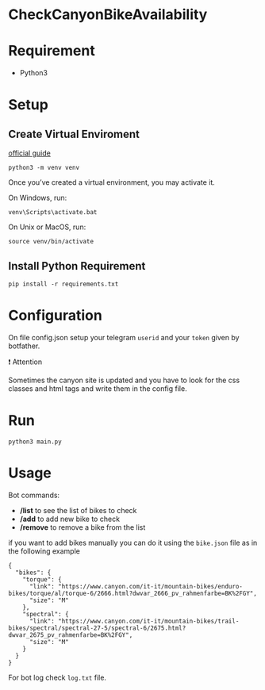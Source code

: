 # CheckCanyonBikeAvailability

# Requirement 

- Python3

# Setup

## Create Virtual Enviroment

[official guide](https://docs.python.org/3/tutorial/venv.html)

``` 
python3 -m venv venv
```

Once you’ve created a virtual environment, you may activate it.

On Windows, run:

```
venv\Scripts\activate.bat
```

On Unix or MacOS, run:

```
source venv/bin/activate
```

## Install Python Requirement

```
pip install -r requirements.txt
```

# Configuration

On file config.json setup your telegram `userid` and your `token` given by botfather.

:exclamation: Attention 

Sometimes the canyon site is updated and you have to look for the css classes and html tags and write them in the config file.


# Run

```python3 main.py```

# Usage

Bot commands:

- **/list** to see the list of bikes to check
- **/add** to add new bike to check 
- **/remove** to remove a bike from the list


if you want to add bikes manually you can do it using the ``bike.json`` file as in the following example

```
{
  "bikes": {
    "torque": {
      "link": "https://www.canyon.com/it-it/mountain-bikes/enduro-bikes/torque/al/torque-6/2666.html?dwvar_2666_pv_rahmenfarbe=BK%2FGY",
      "size": "M"
    },
    "spectral": {
      "link": "https://www.canyon.com/it-it/mountain-bikes/trail-bikes/spectral/spectral-27-5/spectral-6/2675.html?dwvar_2675_pv_rahmenfarbe=BK%2FGY",
      "size": "M"
    }
  }
}
```

For bot log check ``log.txt`` file.